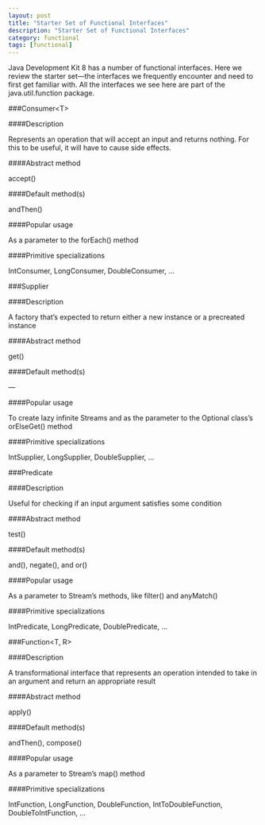 ```yaml
---
layout: post
title: "Starter Set of Functional Interfaces"
description: "Starter Set of Functional Interfaces"
category: functional
tags: [functional]
---
```


Java Development Kit 8 has a number of functional interfaces. Here we review the starter set—the interfaces we frequently encounter and need to first get familiar with. All the interfaces we see here are part of the java.util.function package.

###Consumer&lt;T&gt;

####Description

Represents an operation that will accept an input and returns nothing. For this to be useful, it will have to cause side effects.

####Abstract method

accept()

####Default method(s)

andThen()

####Popular usage

As a parameter to the forEach() method

####Primitive specializations

IntConsumer, LongConsumer, DoubleConsumer, …

###Supplier<T>

####Description

A factory that’s expected to return either a new instance or a precreated instance

####Abstract method

get()

####Default method(s)

—

####Popular usage

To create lazy infinite Streams and as the parameter to the Optional class’s orElseGet() method

####Primitive specializations

IntSupplier, LongSupplier, DoubleSupplier, …

###Predicate<T>

####Description

Useful for checking if an input argument satisfies some condition

####Abstract method

test()

####Default method(s)

and(), negate(), and or()

####Popular usage

As a parameter to Stream’s methods, like filter() and anyMatch()

####Primitive specializations

IntPredicate, LongPredicate, DoublePredicate, …

###Function<T, R>

####Description

A transformational interface that represents an operation intended to take in an argument and return an appropriate result

####Abstract method

apply()

####Default method(s)

andThen(), compose()

####Popular usage

As a parameter to Stream’s map() method

####Primitive specializations

IntFunction, LongFunction, DoubleFunction, IntToDoubleFunction, DoubleToIntFunction, …